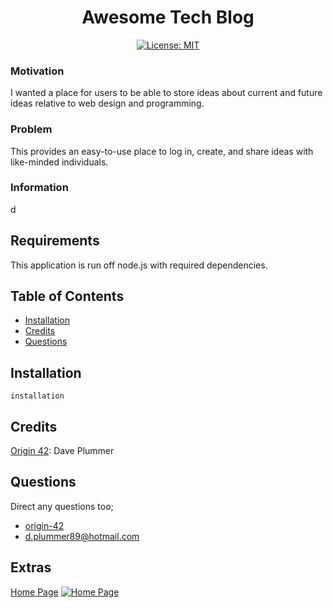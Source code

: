 <div align="center">

# Awesome Tech Blog

</div>


<div align="center">

[![License: MIT](https://img.shields.io/github/license/adonisjs/adonis-framework?style=for-the-badge)](https://opensource.org/licenses/MIT) 

</div>


### Motivation

I wanted a place for users to be able to store ideas about current and future ideas relative to web design and programming.

### Problem

This provides an easy-to-use place to log in, create, and share ideas with like-minded individuals.

### Information

d

## Requirements

This application is run off node.js with required dependencies.

## Table of Contents

* [Installation](#installation)
* [Credits](#credits)
* [Questions](#questions)

## Installation

```
installation
```

## Credits

[Origin 42](hyperlink): Dave Plummer

## Questions

Direct any questions too;

- [origin-42](https://github.com/origin-42)
- d.plummer89@hotmail.com

## Extras

[Home Page](https://technical-blogger-das-min.herokuapp.com/)
[![Home Page](image)](https://technical-blogger-das-min.herokuapp.com/) 
